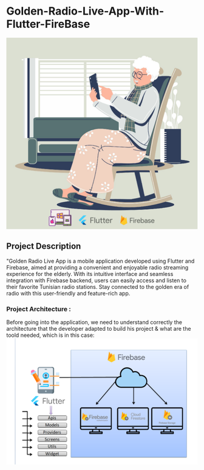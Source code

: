 # Golden-Radio-Live-App-With-Flutter-FireBase
![Project Logo](https://github.com/SBJ2000/Golden-Radio-Live-App-With-Flutter-FireBase/blob/main/Images/Logo.jpg)

## Project Description
"Golden Radio Live App is a mobile application developed using Flutter and Firebase, aimed at providing a convenient and enjoyable radio streaming experience for the elderly. 
With its intuitive interface and seamless integration with Firebase backend, users can easily access and listen to their favorite Tunisian radio stations. 
Stay connected to the golden era of radio with this user-friendly and feature-rich app. 

### Project Architecture :
Before going into the application, we need to understand correctly the architecture that the developer adapted to build his project & what are the toold needed, which is in this case:
![Project Architecture](https://github.com/SBJ2000/Golden-Radio-Live-App-With-Flutter-FireBase/blob/main/Images/Architecture.png)

